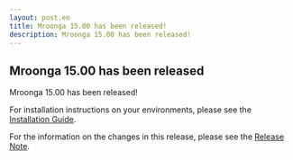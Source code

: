 ```yaml
---
layout: post.en
title: Mroonga 15.00 has been released!
description: Mroonga 15.00 has been released!
---
```


## Mroonga 15.00 has been released

Mroonga 15.00 has been released!

For installation instructions on your environments, please see the [Installation Guide](/docs/install.html).

For the information on the changes in this release, please see the [Release Note](/docs/news/15.html#release-15-00).
